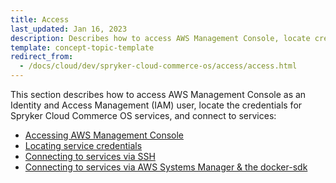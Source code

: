 ```yaml
---
title: Access
last_updated: Jan 16, 2023
description: Describes how to access AWS Management Console, locate credentials for Spryker Cloud Commerce OS services, and connect to services
template: concept-topic-template
redirect_from:
  - /docs/cloud/dev/spryker-cloud-commerce-os/access/access.html
---
```


This section describes how to access AWS Management Console as an Identity and Access Management (IAM) user, locate the credentials for Spryker Cloud Commerce OS services, and connect to services:  

* [Accessing AWS Management Console](/docs/ca/dev/access/access-the-aws-management-console.html)
* [Locating service credentials](/docs/ca/dev/access/locate-service-credentials.html)
* [Connecting to services via SSH](/docs/ca/dev/access/connect-to-services-via-ssh.html)
* [Connecting to services via AWS Systems Manager & the docker-sdk](/docs/ca/dev/access/connect-to-services-via-aws-and-docker-sdk.html)